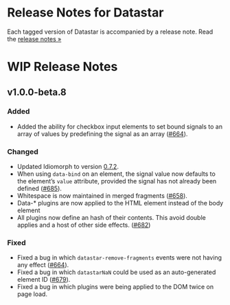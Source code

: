# Release Notes for Datastar

Each tagged version of Datastar is accompanied by a release note. Read the [release notes »](https://github.com/starfederation/datastar/releases)

# WIP Release Notes

## v1.0.0-beta.8

### Added

- Added the ability for checkbox input elements to set bound signals to an array of values by predefining the signal as an array ([#664](https://github.com/starfederation/datastar/issues/674)).

### Changed

- Updated Idiomorph to version [0.7.2](https://github.com/bigskysoftware/idiomorph/blob/main/CHANGELOG.md#072---2025-02-20).
- When using `data-bind` on an element, the signal value now defaults to the element’s `value` attribute, provided the signal has not already been defined ([#685](https://github.com/starfederation/datastar/issues/685)).
- Whitespace is now maintained in merged fragments ([#658](https://github.com/starfederation/datastar/issues/658)).
- Data-* plugins are now applied to the HTML element instead of the body element
- All plugins now define an hash of their contents.  This avoid double applies and a host of other side effects. ([#682](https://github.com/starfederation/datastar/issues/682))

### Fixed

- Fixed a bug in which `datastar-remove-fragments` events were not having any effect ([#664](https://github.com/starfederation/datastar/issues/664)).
- Fixed a bug in which `datastarNaN` could be used as an auto-generated element ID ([#679](https://github.com/starfederation/datastar/issues/679)).
- Fixed a bug in which plugins were being applied to the DOM twice on page load.